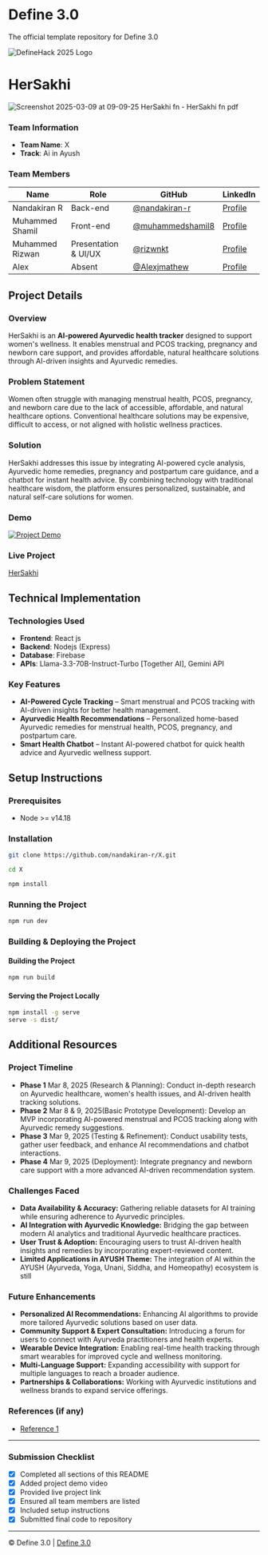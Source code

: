 
# Define 3.0
The official template repository for Define 3.0

![DefineHack 2025 Logo](https://github.com/user-attachments/assets/8173bc16-418e-4912-b500-c6427e4ba4b6)



# HerSakhi
![Screenshot 2025-03-09 at 09-09-25 HerSakhi fn - HerSakhi fn pdf](https://github.com/user-attachments/assets/6db115e0-946a-46d9-84b5-3f7e9f671d11)


### Team Information
- **Team Name**: X
- **Track**: Ai in Ayush

### Team Members
| Name | Role | GitHub | LinkedIn |
|------|------|--------|----------|
| Nandakiran R | Back-end | [@nandakiran-r](https://github.com/nandakiran-r) | [Profile](https://www.linkedin.com/in/nandakiran-r) |
| Muhammed Shamil | Front-end | [@muhammedshamil8](https://github.com/muhammedshamil8) | [Profile](https://www.linkedin.com/in/muhammed-shamil-65878227a/) |
| Muhammed Rizwan | Presentation & UI/UX | [@rizwnkt](https://github.com/rizwnkt) | [Profile](https://www.linkedin.com/in/mhdrizwankt/) |
| Alex | Absent | [@Alexjmathew](https://github.com/Alexjmathew) | [Profile](https://linkedin.com/in/username) |

## Project Details

### Overview
HerSakhi is an **AI-powered Ayurvedic health tracker** designed to support women's wellness. It enables menstrual and PCOS tracking, pregnancy and newborn care support, and provides affordable, natural healthcare solutions through AI-driven insights and Ayurvedic remedies.

### Problem Statement
Women often struggle with managing menstrual health, PCOS, pregnancy, and newborn care due to the lack of accessible, affordable, and natural healthcare options. Conventional healthcare solutions may be expensive, difficult to access, or not aligned with holistic wellness practices.

### Solution
HerSakhi addresses this issue by integrating AI-powered cycle analysis, Ayurvedic home remedies, pregnancy and postpartum care guidance, and a chatbot for instant health advice. By combining technology with traditional healthcare wisdom, the platform ensures personalized, sustainable, and natural self-care solutions for women.

### Demo
[![Project Demo](https://img.youtube.com/vi/VIDEO_ID/0.jpg)](https://youtu.be/GnGDjfuW390)

### Live Project
[HerSakhi](https://hersakhi.vercel.app)

## Technical Implementation

### Technologies Used
- **Frontend**: React js
- **Backend**: Nodejs (Express)
- **Database**: Firebase
- **APIs**: Llama-3.3-70B-Instruct-Turbo [Together AI], Gemini API

### Key Features
- **AI-Powered Cycle Tracking** – Smart menstrual and PCOS tracking with AI-driven insights for better health management.
- **Ayurvedic Health Recommendations** – Personalized home-based Ayurvedic remedies for menstrual health, PCOS, pregnancy, and postpartum care.
- **Smart Health Chatbot** – Instant AI-powered chatbot for quick health advice and Ayurvedic wellness support.

## Setup Instructions

### Prerequisites
- Node >= v14.18

### Installation 
```bash
git clone https://github.com/nandakiran-r/X.git

```

```bash
cd X

```

```bash
npm install

```

### Running the Project
```bash
npm run dev

```

### Building & Deploying the Project

#### Building the Project
```bash
npm run build
```

#### Serving the Project Locally
```bash
npm install -g serve
serve -s dist/
```

## Additional Resources

### Project Timeline
- **Phase 1** Mar 8, 2025 (Research & Planning): Conduct in-depth research on Ayurvedic healthcare, women's health issues, and AI-driven health tracking solutions.
- **Phase 2** Mar 8 & 9, 2025(Basic Prototype Development): Develop an MVP incorporating AI-powered menstrual and PCOS tracking along with Ayurvedic remedy suggestions.
- **Phase 3** Mar 9, 2025 (Testing & Refinement): Conduct usability tests, gather user feedback, and enhance AI recommendations and chatbot interactions.
- **Phase 4** Mar 9, 2025 (Deployment): Integrate pregnancy and newborn care support with a more advanced AI-driven recommendation system.

### Challenges Faced
- **Data Availability & Accuracy:** Gathering reliable datasets for AI training while ensuring adherence to Ayurvedic principles.
- **AI Integration with Ayurvedic Knowledge:** Bridging the gap between modern AI analytics and traditional Ayurvedic healthcare practices.
- **User Trust & Adoption:** Encouraging users to trust AI-driven health insights and remedies by incorporating expert-reviewed content.
- **Limited Applications in AYUSH Theme:** The integration of AI within the AYUSH (Ayurveda, Yoga, Unani, Siddha, and Homeopathy) ecosystem is still

### Future Enhancements
- **Personalized AI Recommendations:** Enhancing AI algorithms to provide more tailored Ayurvedic solutions based on user data.
- **Community Support & Expert Consultation:** Introducing a forum for users to connect with Ayurveda practitioners and health experts.
- **Wearable Device Integration:** Enabling real-time health tracking through smart wearables for improved cycle and wellness monitoring.
- **Multi-Language Support:** Expanding accessibility with support for multiple languages to reach a broader audience.
- **Partnerships & Collaborations:** Working with Ayurvedic institutions and wellness brands to expand service offerings.

### References (if any)
- [Reference 1](link)

---

### Submission Checklist
- [x] Completed all sections of this README
- [x] Added project demo video
- [x] Provided live project link
- [x] Ensured all team members are listed
- [x] Included setup instructions
- [x] Submitted final code to repository

---

© Define 3.0 | [Define 3.0](https://www.define3.xyz/)

